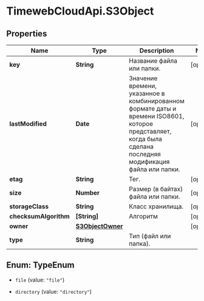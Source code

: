 # TimewebCloudApi.S3Object

## Properties

Name | Type | Description | Notes
------------ | ------------- | ------------- | -------------
**key** | **String** | Название файла или папки. | [optional] 
**lastModified** | **Date** | Значение времени, указанное в комбинированном формате даты и времени ISO8601, которое представляет, когда была сделана последняя модификация файла или папки. | [optional] 
**etag** | **String** | Тег. | [optional] 
**size** | **Number** | Размер (в байтах) файла или папки. | [optional] 
**storageClass** | **String** | Класс хранилища. | [optional] 
**checksumAlgorithm** | **[String]** | Алгоритм | [optional] 
**owner** | [**S3ObjectOwner**](S3ObjectOwner.md) |  | [optional] 
**type** | **String** | Тип (файл или папка). | 



## Enum: TypeEnum


* `file` (value: `"file"`)

* `directory` (value: `"directory"`)




